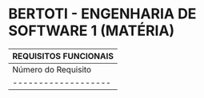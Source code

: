 # BERTOTI - ENGENHARIA DE SOFTWARE 1 (MATÉRIA)

| REQUISITOS FUNCIONAIS |
|-----------------------|
|Número do Requisito| Requisito |
|-------------------|-----------|
